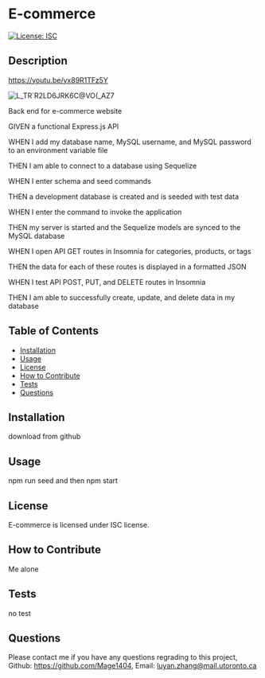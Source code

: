 # E-commerce

[![License: ISC](https://img.shields.io/badge/License-ISC-blue.svg)](https://opensource.org/licenses/ISC)

## Description 

https://youtu.be/yx89R1TFz5Y

![L_TR`R2LD6JRK6C@VO(_AZ7](https://user-images.githubusercontent.com/99444229/169740120-e9afd8b3-781d-4edc-9de0-2480cf395540.png)


Back end for e-commerce website

GIVEN a functional Express.js API

WHEN I add my database name, MySQL username, and MySQL password to an environment variable file

THEN I am able to connect to a database using Sequelize

WHEN I enter schema and seed commands

THEN a development database is created and is seeded with test data

WHEN I enter the command to invoke the application

THEN my server is started and the Sequelize models are synced to the MySQL database

WHEN I open API GET routes in Insomnia for categories, products, or tags

THEN the data for each of these routes is displayed in a formatted JSON

WHEN I test API POST, PUT, and DELETE routes in Insomnia

THEN I am able to successfully create, update, and delete data in my database

## Table of Contents 

- [Installation](#Installation)
- [Usage](#Usage)
- [License](#License)
- [How to Contribute](#How-to-Contribute)
- [Tests](#Tests)
- [Questions](#Contact-Me)


<a name="Installation"></a>
## Installation 
download from github


<a name="Usage"></a>
## Usage 
npm run seed and then npm start


<a name="License"></a>
## License 
E-commerce is licensed under ISC license.

<a name="How-to-Contribute"></a>
## How to Contribute 
Me alone


<a name="Tests"></a>
## Tests 
no test


<a name="Contact-Me)"></a>
## Questions 
Please contact me if you have any questions regrading to this project, 
Github: https://github.com/Mage1404, 
Email: luyan.zhang@mail.utoronto.ca
